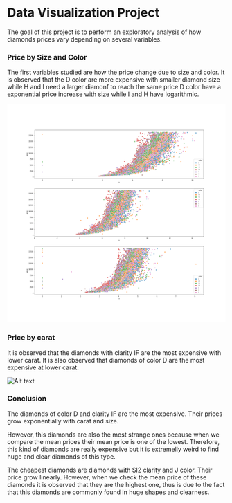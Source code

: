 # Data Visualization Project

The goal of this project is to perform an exploratory analysis of how diamonds prices vary depending on several variables.

### Price by Size and Color

The first variables studied are how the price change due to size and color. It is observed that the D color are more expensive with smaller diamond size while H and I need a larger diamonf to reach the same price D color have a exponential price increase with size while I and H have logarithmic.

 ![Alt text](./images/size_price.png/) 


### Price by carat

It is observed that the diamonds with clarity IF are the most expensive with lower carat.
It is also observed that diamonds of color D are the most expensive at lower carat.

![Alt text](./images/carat_price.png/')


### Conclusion

The diamonds of color D and clarity IF are the most expensive. Their prices grow exponentially with carat and size.

However, this diamonds are also the most strange ones because when we compare the mean prices their mean price is one of the lowest. Therefore, this kind of diamonds are really expensive but it is extremelly weird to find huge and clear diamonds of this type.

The cheapest diamonds are diamonds with SI2 clarity and J color. Their price grow linearly. However, when we check the mean price of these diamonds it is observed that they are the highest one, thus is due to the fact that this diamonds are commonly found in huge shapes and clearness.

